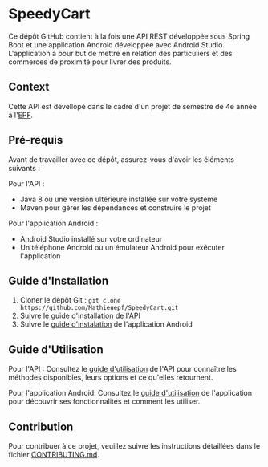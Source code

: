 # SpeedyCart

Ce dépôt GitHub contient à la fois une API REST développée sous Spring Boot et une application Android développée avec Android Studio.
L'application a pour but de mettre en relation des particuliers et des commerces de proximité pour livrer des produits.

## Context

Cette API est dévellopé dans le cadre d'un projet de semestre de 4e année à l'[EPF](https://www.epf.fr/).

## Pré-requis
Avant de travailler avec ce dépôt, assurez-vous d'avoir les éléments suivants :

Pour l'API :
* Java 8 ou une version ultérieure installée sur votre système
* Maven pour gérer les dépendances et construire le projet

Pour l'application Android :
* Android Studio installé sur votre ordinateur
* Un téléphone Android ou un émulateur Android pour exécuter l'application

## Guide d'Installation
1. Cloner le dépôt Git : `git clone https://github.com/Mathieuepf/SpeedyCart.git`
2. Suivre le [guide d'installation](api/README.md#guide-dinstallation) de l'API
3. Suivre le [guide d'instalation](app/ReadMe.md#guide-dinstallation) de l'application Android

## Guide d'Utilisation
Pour l'API : Consultez le [guide d'utilisation](api/README.md#guide-dutilisation) de l'API pour connaître les méthodes disponibles, leurs options et ce qu'elles retournent.

Pour l'application Android: Consultez le [guide d'utilisation](app/ReadMe.md#guide-dutilisation) de l'application pour découvrir ses fonctionnalités et comment les utiliser.

## Contribution

Pour contribuer à ce projet, veuillez suivre les instructions détaillées dans le fichier [CONTRIBUTING.md](CONTRIBUTING.md).